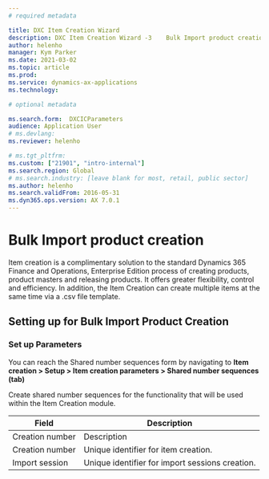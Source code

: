 ```yaml
---
# required metadata

title: DXC Item Creation Wizard 
description: DXC Item Creation Wizard -3	Bulk Import product creation
author: helenho
manager: Kym Parker
ms.date: 2021-03-02
ms.topic: article
ms.prod: 
ms.service: dynamics-ax-applications
ms.technology: 

# optional metadata

ms.search.form:  DXCICParameters
audience: Application User
# ms.devlang: 
ms.reviewer: helenho

# ms.tgt_pltfrm: 
ms.custom: ["21901", "intro-internal"]
ms.search.region: Global
# ms.search.industry: [leave blank for most, retail, public sector]
ms.author: helenho
ms.search.validFrom: 2016-05-31
ms.dyn365.ops.version: AX 7.0.1
---
```


# Bulk Import product creation
Item creation is a complimentary solution to the standard Dynamics 365 Finance and Operations, Enterprise Edition process of creating products, product masters and releasing products.  It offers greater flexibility, control and efficiency.  In addition, the Item Creation can create multiple items at the same time via a .csv file template. 

## Setting up for Bulk Import Product Creation
### Set up Parameters

You can reach the Shared number sequences form by navigating to
**Item creation > Setup > Item creation parameters > Shared number sequences (tab)**

Create shared number sequences for the functionality that will be used within the Item Creation module. 

|   Field    |   Description   |
|-|-|
|   Creation number  |   Description   |
|   Creation number  |  Unique identifier for item creation. |
|   Import session  |  Unique identifier for import sessions creation.  |
